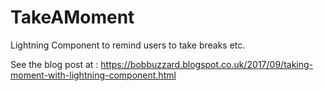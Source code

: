 # TakeAMoment
Lightning Component to remind users to take breaks etc.

See the blog post at : https://bobbuzzard.blogspot.co.uk/2017/09/taking-moment-with-lightning-component.html
